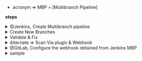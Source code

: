 - acronym => MBP = [Multibranch Pipeline]


**steps**

<details>
<summary>@Jenkins, Create Multibranch pipeline</summary>
<br>

 ** Note , there must be Jenkinsfile in git repo**
  
  ![image](https://user-images.githubusercontent.com/75510135/155863474-5010dae8-6918-42e9-b66f-98b0227b1fb1.png)
  
  - Under Branch Source , select Git and feed url of Repo( here GitLab)
  
  ![image](https://user-images.githubusercontent.com/75510135/155863549-ad0be973-86c9-411a-879f-56e5c51f8ac4.png)

  ![image](https://user-images.githubusercontent.com/75510135/155863560-d463d508-4faf-4b41-a04c-320e2cab506a.png)

  - Set Discover branch behaviour [like scan branch where name starts with fix or dev]
  
  ![image](https://user-images.githubusercontent.com/75510135/155864186-c9ff757b-4653-44f7-b2a9-058c484baba4.png)

  - Set additonal behaviour , checkout, cleanup before n after
  
  ![image](https://user-images.githubusercontent.com/75510135/155864245-f6b2829c-0bf1-45e1-a81a-22232a12ff98.png)

  - Define the interval , at which scan for new change should be run
  
  ![image](https://user-images.githubusercontent.com/75510135/155864767-87a9a83a-a80a-48ab-900a-5980a577b62a.png)

 
  
</details>

<details>
<summary>Create New Branches</summary>
<br>

   - to create feature branch n push to upstream
  
  ```
      git checkout -b fix-123
      git push --set-upstream origin fix-123
      git checkout main
      git checkout -b dev-456
      git push --set-upstream origin dev-456
  
  ```

  ![image](https://user-images.githubusercontent.com/75510135/155864128-7364d53a-a585-45d9-9369-c51da0054ad0.png)

  - @Jenkinsfile, add branch specific stage 
  
  ```
              pipeline {
              agent any

              options {
                      buildDiscarder logRotator(
                          artifactDaysToKeepStr:'',
                          artifactNumToKeepStr:'5',
                          daysToKeepStr:'',
                          numToKeepStr:'5'
                      )
                      disableConcurrentBuilds()
              }
              stages {
                  stage('Hello') {
                      steps {
                          echo 'Hello World'
                      } // steps end here
                  }// stage ends here
                  stage('cat readme'){
                      when {
                          branch "dev-*"
                      }
                      steps {
                          sh ```
                              cat README.md
                             ```
                          }
                     }// stage cat readme ends here
              }
          }
  ```
  
  - to delete the branch locally
  
  ```
   git branch -d fix-123  [delete from local]
   git push origin --delete fix-123 [delete from remote]
  
  ```
  
  - Now scan the multibranch pipeline
  
  ![image](https://user-images.githubusercontent.com/75510135/155864789-59aee3c4-1c2b-41af-a45d-1d2b98198100.png)

  
</details>



<details>
<summary>Validate & Fix </summary>
  
  - MBP creates a parent folder 
  
  ![image](https://user-images.githubusercontent.com/75510135/155864803-d91eb344-15a4-463d-b74c-a0de05989c28.png)

  ![image](https://user-images.githubusercontent.com/75510135/155864812-e107ccda-9e79-42e8-8c4e-de21002389af.png)

 - scan logs
  
  ![image](https://user-images.githubusercontent.com/75510135/155865294-fd7eac8f-f210-4745-bbce-796d6765f146.png)

- possible chances of Jenkins encounter issue of no access to git lab
  
  > multibranch pipeline stderr: Host key verification failed.
  
 - Solution > take the pub key from Jenkins server n paste it into authorized_key in Gitlab
  
- we can now find the branches as per out criteria in MBP configuration
  
  ![image](https://user-images.githubusercontent.com/75510135/155865352-a29c7719-2aaa-4b45-b3a0-b776d20094b6.png)

- Each of these branches run as per Jenkinsfile
  
  ![image](https://user-images.githubusercontent.com/75510135/155865378-4b4202cf-4bc4-4b5c-9563-6eb3c3ca8630.png)

  
<br>

</details>

<details>
<summary>Alternate => Scan Via plugin & Webhook</summary>
<br>

  - @Jenkins, Install plugin => Multibranch Scan Webhook Trigger , click on Install without restart
  
  ![image](https://user-images.githubusercontent.com/75510135/155866195-896bdb03-0ae0-4dae-80b0-1ecb45b19e9c.png)

  - click on MBP now , under Configure => check section "Scan Multibranch Pipeline Triggers" 
  - new option "Scan by Webhook" is added
  
  ![image](https://user-images.githubusercontent.com/75510135/155866264-8c8f5756-301d-4c08-9a5d-ed117383dbe9.png)

  - Check "Scan by Webhook" option , enter any suitable name here
  
  ![image](https://user-images.githubusercontent.com/75510135/155866285-2f1e75f5-9c41-44cf-b261-2328112dffca.png)

  - Click on "?" in same window, it will give you the URL link of Jenkins webhook to configure with repo
  - JENKINS_URL/multibranch-webhook-trigger/invoke?token=[Trigger token] 
  ![image](https://user-images.githubusercontent.com/75510135/155866331-ee8af364-d97d-4be5-a8f8-1d4f51d20a1e.png)

  - save the MBP 
  
  
  
</details>

<details>
<summary>@GitLab, Configure the webhook obtained from Jenkins MBP</summary>
<br>
  
  - Click on Settings under Project
 
</details>


<details>
<summary>sample</summary>
<br>

</details>
